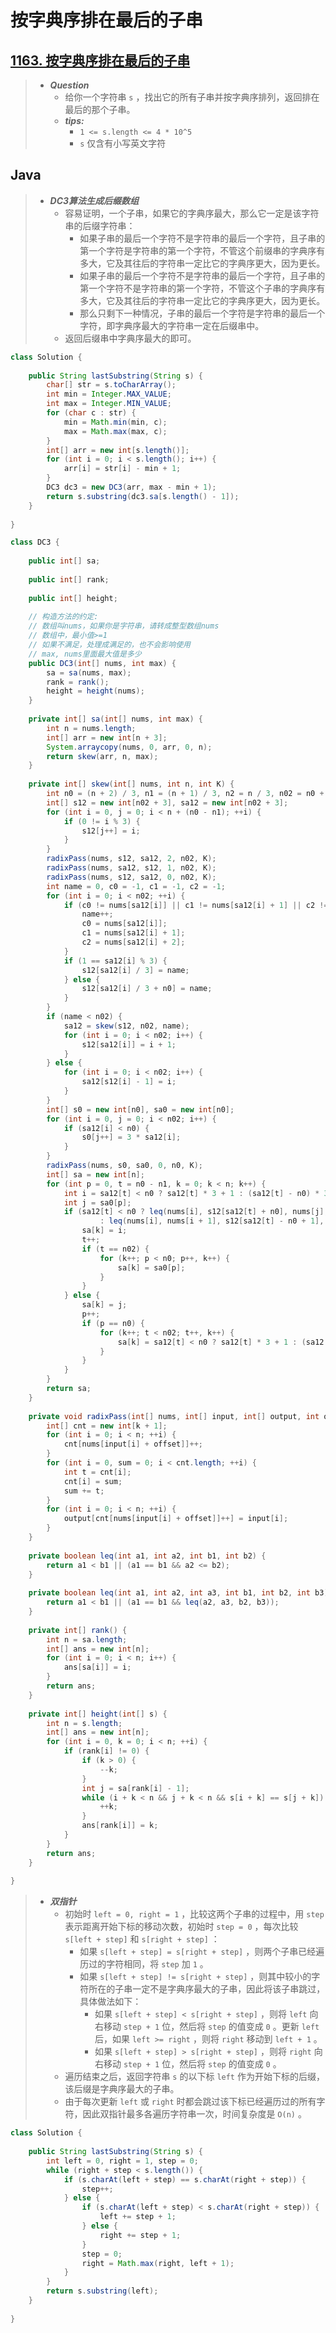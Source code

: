 # 按字典序排在最后的子串

## [1163. 按字典序排在最后的子串](https://leetcode.cn/problems/last-substring-in-lexicographical-order/)

> - ***Question***
>   - 给你一个字符串 `s` ，找出它的所有子串并按字典序排列，返回排在最后的那个子串。
>   - ***tips:***
>     - `1 <= s.length <= 4 * 10^5`
>     - `s` 仅含有小写英文字符

## Java

> - ***DC3算法生成后缀数组***
>   - 容易证明，一个子串，如果它的字典序最大，那么它一定是该字符串的后缀字符串：
>     - 如果子串的最后一个字符不是字符串的最后一个字符，且子串的第一个字符是字符串的第一个字符，不管这个前缀串的字典序有多大，它及其往后的字符串一定比它的字典序更大，因为更长。
>     - 如果子串的最后一个字符不是字符串的最后一个字符，且子串的第一个字符不是字符串的第一个字符，不管这个子串的字典序有多大，它及其往后的字符串一定比它的字典序更大，因为更长。
>     - 那么只剩下一种情况，子串的最后一个字符是字符串的最后一个字符，即字典序最大的字符串一定在后缀串中。
>   - 返回后缀串中字典序最大的即可。

```java
class Solution {
    
    public String lastSubstring(String s) {
        char[] str = s.toCharArray();
        int min = Integer.MAX_VALUE;
        int max = Integer.MIN_VALUE;
        for (char c : str) {
            min = Math.min(min, c);
            max = Math.max(max, c);
        }
        int[] arr = new int[s.length()];
        for (int i = 0; i < s.length(); i++) {
            arr[i] = str[i] - min + 1;
        }
        DC3 dc3 = new DC3(arr, max - min + 1);
        return s.substring(dc3.sa[s.length() - 1]);
    }
    
}

class DC3 {
    
    public int[] sa;
    
    public int[] rank;
    
    public int[] height;
    
    // 构造方法的约定:
    // 数组叫nums，如果你是字符串，请转成整型数组nums
    // 数组中，最小值>=1
    // 如果不满足，处理成满足的，也不会影响使用
    // max, nums里面最大值是多少
    public DC3(int[] nums, int max) {
        sa = sa(nums, max);
        rank = rank();
        height = height(nums);
    }
    
    private int[] sa(int[] nums, int max) {
        int n = nums.length;
        int[] arr = new int[n + 3];
        System.arraycopy(nums, 0, arr, 0, n);
        return skew(arr, n, max);
    }
    
    private int[] skew(int[] nums, int n, int K) {
        int n0 = (n + 2) / 3, n1 = (n + 1) / 3, n2 = n / 3, n02 = n0 + n2;
        int[] s12 = new int[n02 + 3], sa12 = new int[n02 + 3];
        for (int i = 0, j = 0; i < n + (n0 - n1); ++i) {
            if (0 != i % 3) {
                s12[j++] = i;
            }
        }
        radixPass(nums, s12, sa12, 2, n02, K);
        radixPass(nums, sa12, s12, 1, n02, K);
        radixPass(nums, s12, sa12, 0, n02, K);
        int name = 0, c0 = -1, c1 = -1, c2 = -1;
        for (int i = 0; i < n02; ++i) {
            if (c0 != nums[sa12[i]] || c1 != nums[sa12[i] + 1] || c2 != nums[sa12[i] + 2]) {
                name++;
                c0 = nums[sa12[i]];
                c1 = nums[sa12[i] + 1];
                c2 = nums[sa12[i] + 2];
            }
            if (1 == sa12[i] % 3) {
                s12[sa12[i] / 3] = name;
            } else {
                s12[sa12[i] / 3 + n0] = name;
            }
        }
        if (name < n02) {
            sa12 = skew(s12, n02, name);
            for (int i = 0; i < n02; i++) {
                s12[sa12[i]] = i + 1;
            }
        } else {
            for (int i = 0; i < n02; i++) {
                sa12[s12[i] - 1] = i;
            }
        }
        int[] s0 = new int[n0], sa0 = new int[n0];
        for (int i = 0, j = 0; i < n02; i++) {
            if (sa12[i] < n0) {
                s0[j++] = 3 * sa12[i];
            }
        }
        radixPass(nums, s0, sa0, 0, n0, K);
        int[] sa = new int[n];
        for (int p = 0, t = n0 - n1, k = 0; k < n; k++) {
            int i = sa12[t] < n0 ? sa12[t] * 3 + 1 : (sa12[t] - n0) * 3 + 2;
            int j = sa0[p];
            if (sa12[t] < n0 ? leq(nums[i], s12[sa12[t] + n0], nums[j], s12[j / 3])
                    : leq(nums[i], nums[i + 1], s12[sa12[t] - n0 + 1], nums[j], nums[j + 1], s12[j / 3 + n0])) {
                sa[k] = i;
                t++;
                if (t == n02) {
                    for (k++; p < n0; p++, k++) {
                        sa[k] = sa0[p];
                    }
                }
            } else {
                sa[k] = j;
                p++;
                if (p == n0) {
                    for (k++; t < n02; t++, k++) {
                        sa[k] = sa12[t] < n0 ? sa12[t] * 3 + 1 : (sa12[t] - n0) * 3 + 2;
                    }
                }
            }
        }
        return sa;
    }
    
    private void radixPass(int[] nums, int[] input, int[] output, int offset, int n, int k) {
        int[] cnt = new int[k + 1];
        for (int i = 0; i < n; ++i) {
            cnt[nums[input[i] + offset]]++;
        }
        for (int i = 0, sum = 0; i < cnt.length; ++i) {
            int t = cnt[i];
            cnt[i] = sum;
            sum += t;
        }
        for (int i = 0; i < n; ++i) {
            output[cnt[nums[input[i] + offset]]++] = input[i];
        }
    }
    
    private boolean leq(int a1, int a2, int b1, int b2) {
        return a1 < b1 || (a1 == b1 && a2 <= b2);
    }
    
    private boolean leq(int a1, int a2, int a3, int b1, int b2, int b3) {
        return a1 < b1 || (a1 == b1 && leq(a2, a3, b2, b3));
    }
    
    private int[] rank() {
        int n = sa.length;
        int[] ans = new int[n];
        for (int i = 0; i < n; i++) {
            ans[sa[i]] = i;
        }
        return ans;
    }
    
    private int[] height(int[] s) {
        int n = s.length;
        int[] ans = new int[n];
        for (int i = 0, k = 0; i < n; ++i) {
            if (rank[i] != 0) {
                if (k > 0) {
                    --k;
                }
                int j = sa[rank[i] - 1];
                while (i + k < n && j + k < n && s[i + k] == s[j + k]) {
                    ++k;
                }
                ans[rank[i]] = k;
            }
        }
        return ans;
    }
    
}
```

> - ***双指针***
>   - 初始时 `left = 0, right = 1` ，比较这两个子串的过程中，用 `step` 表示距离开始下标的移动次数，初始时 `step = 0` ，每次比较 `s[left + step]` 和 `s[right + step]` ：
>     - 如果 `s[left + step] = s[right + step]` ，则两个子串已经遍历过的字符相同，将 `step` 加 `1` 。
>     - 如果 `s[left + step] != s[right + step]` ，则其中较小的字符所在的子串一定不是字典序最大的子串，因此将该子串跳过，具体做法如下：
>       - 如果 `s[left + step] < s[right + step]` ，则将 `left` 向右移动 `step + 1` 位，然后将 `step` 的值变成 `0` 。更新 `left`  后，如果 `left >= right` ，则将 `right` 移动到 `left + 1` 。
>       - 如果 `s[left + step] > s[right + step]` ，则将 `right` 向右移动 `step + 1` 位，然后将 `step` 的值变成 `0` 。
>   - 遍历结束之后，返回字符串 `s` 的以下标 `left` 作为开始下标的后缀，该后缀是字典序最大的子串。
>   - 由于每次更新 `left` 或 `right` 时都会跳过该下标已经遍历过的所有字符，因此双指针最多各遍历字符串一次，时间复杂度是 `O(n)` 。

```java
class Solution {
    
    public String lastSubstring(String s) {
        int left = 0, right = 1, step = 0;
        while (right + step < s.length()) {
            if (s.charAt(left + step) == s.charAt(right + step)) {
                step++;
            } else {
                if (s.charAt(left + step) < s.charAt(right + step)) {
                    left += step + 1;
                } else {
                    right += step + 1;
                }
                step = 0;
                right = Math.max(right, left + 1);
            }
        }
        return s.substring(left);
    }
    
}
```
